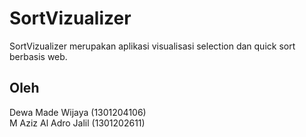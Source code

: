 # SortVizualizer
  SortVizualizer merupakan aplikasi visualisasi selection dan quick sort berbasis web. 

## Oleh
Dewa Made Wijaya (1301204106) <br>
M Aziz Al Adro Jalil (1301202611)

